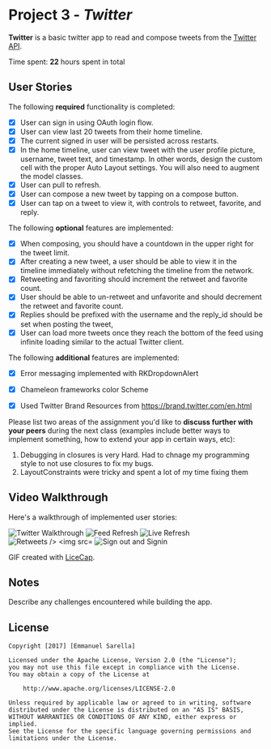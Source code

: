 # Project 3 - *Twitter*

**Twitter** is a basic twitter app to read and compose tweets from the [Twitter API](https://apps.twitter.com/).

Time spent: **22** hours spent in total

## User Stories

The following **required** functionality is completed:

- [X] User can sign in using OAuth login flow.
- [X] User can view last 20 tweets from their home timeline.
- [X] The current signed in user will be persisted across restarts.
- [X] In the home timeline, user can view tweet with the user profile picture, username, tweet text, and timestamp.  In other words, design the custom cell with the proper Auto Layout settings.  You will also need to augment the model classes.
- [X] User can pull to refresh.
- [X] User can compose a new tweet by tapping on a compose button.
- [X] User can tap on a tweet to view it, with controls to retweet, favorite, and reply.

The following **optional** features are implemented:

- [X] When composing, you should have a countdown in the upper right for the tweet limit.
- [X] After creating a new tweet, a user should be able to view it in the timeline immediately without refetching the timeline from the network.
- [X] Retweeting and favoriting should increment the retweet and favorite count.
- [X] User should be able to un-retweet and unfavorite and should decrement the retweet and favorite count.
- [X] Replies should be prefixed with the username and the reply_id should be set when posting the tweet,
- [X] User can load more tweets once they reach the bottom of the feed using infinite loading similar to the actual Twitter client.

The following **additional** features are implemented:

- [X] Error messaging implemented with RKDropdownAlert
- [X] Chameleon frameworks color Scheme
- [X] Used Twitter Brand Resources from https://brand.twitter.com/en.html


Please list two areas of the assignment you'd like to **discuss further with your peers** during the next class (examples include better ways to implement something, how to extend your app in certain ways, etc):

1. Debugging in closures is very Hard. Had to chnage my programming style to not use closures to fix my bugs.
2. LayoutConstraints were tricky and spent a lot of my time fixing them

## Video Walkthrough

Here's a walkthrough of implemented user stories:

<img src='http://i.imgur.com/QgeLNma.gif' title='Twitter Walkthrough' width='' alt='Twitter Walkthrough' />
<img src='http://i.imgur.com/9ssxdKg.gif' title='Feed Refresh' width='' alt='Feed Refresh' />
<img src='http://i.imgur.com/RwfErW4.gif' title='Live Refresh' width='' alt='Live Refresh' />
<img src='http://i.imgur.com/jsppSJo.gif' title='Retweets' width='' alt='Retweets />
<img src='http://i.imgur.com/DztfBHg.gif' title='Errors messaging' width='' alt='Errors messaging' />
<img src='http://i.imgur.com/5BMCTyt.gif' title='Sign out and Signin' width='' alt='Sign out and Signin' />


GIF created with [LiceCap](http://www.cockos.com/licecap/).

## Notes

Describe any challenges encountered while building the app.

## License

    Copyright [2017] [Emmanuel Sarella]

    Licensed under the Apache License, Version 2.0 (the "License");
    you may not use this file except in compliance with the License.
    You may obtain a copy of the License at

        http://www.apache.org/licenses/LICENSE-2.0

    Unless required by applicable law or agreed to in writing, software
    distributed under the License is distributed on an "AS IS" BASIS,
    WITHOUT WARRANTIES OR CONDITIONS OF ANY KIND, either express or implied.
    See the License for the specific language governing permissions and
    limitations under the License.
